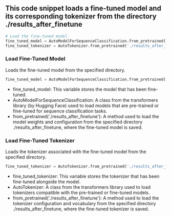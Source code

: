 ## This code snippet loads a fine-tuned model and its corresponding tokenizer from the directory ./results_after_finetune
```python
# Load the fine-tuned model
fine_tuned_model = AutoModelForSequenceClassification.from_pretrained('./results_after_finetune')
fine_tuned_tokenizer = AutoTokenizer.from_pretrained('./results_after_finetune')
```
### Load Fine-Tuned Model
Loads the fine-tuned model from the specified directory.
```python
fine_tuned_model = AutoModelForSequenceClassification.from_pretrained('./results_after_finetune')
```
  - fine_tuned_model: This variable stores the model that has been fine-tuned.
  - AutoModelForSequenceClassification: A class from the transformers library (by Hugging Face) used to load models that are pre-trained or fine-tuned for sequence classification tasks.
  - from_pretrained('./results_after_finetune'): A method used to load the model weights and configuration from the specified directory ./results_after_finetune, where the fine-tuned model is saved.
### Load Fine-Tuned Tokenizer
Loads the tokenizer associated with the fine-tuned model from the specified directory.
```python
fine_tuned_tokenizer = AutoTokenizer.from_pretrained('./results_after_finetune')
```
  - fine_tuned_tokenizer: This variable stores the tokenizer that has been fine-tuned alongside the model.
  - AutoTokenizer: A class from the transformers library used to load tokenizers compatible with the pre-trained or fine-tuned models.
  - from_pretrained('./results_after_finetune'): A method used to load the tokenizer configuration and vocabulary from the specified directory ./results_after_finetune, where the fine-tuned tokenizer is saved.
